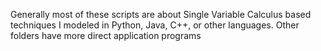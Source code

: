 Generally most of these scripts are about Single Variable Calculus based techniques I modeled in Python, Java, C++, or other languages. Other folders have more direct application programs
